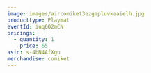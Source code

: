 ```yaml
---
image: images/aircomiket3ezgapluvkaaielh.jpg
producttype: Playmat
eventId: iuq6O2mCN
pricings:
  - quantity: 1
    price: 65
asin: s-4bN4AfXgu
merchandise: comiket
---
```

